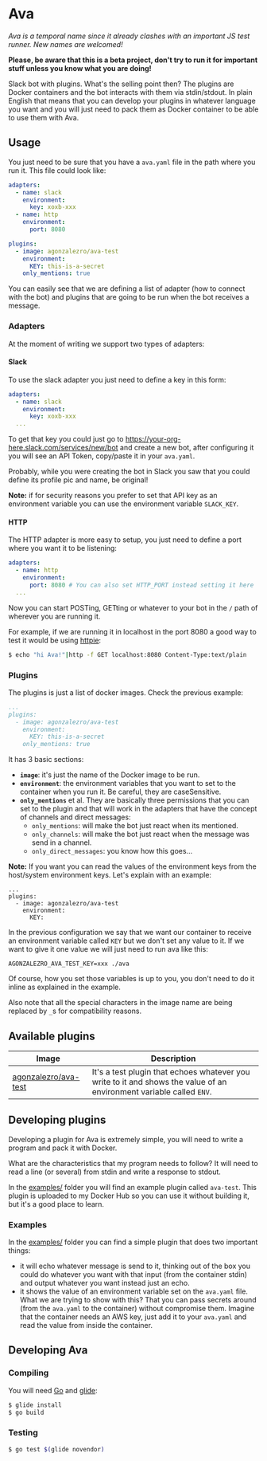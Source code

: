 Ava
===

_Ava is a temporal name since it already clashes with an important JS test runner. New names are welcomed!_

**Please, be aware that this is a beta project, don't try to run it for important stuff unless you know what you are doing!**

Slack bot with plugins. What's the selling point then? The plugins are Docker containers and the bot interacts with them via stdin/stdout. In plain English that means that you can develop your plugins in whatever language you want and you will just need to pack them as Docker container to be able to use them with Ava.

Usage
-----

You just need to be sure that you have a `ava.yaml` file in the path where you run it. This file could look like:

```yaml
adapters:
  - name: slack
    environment:
      key: xoxb-xxx
  - name: http
    environment:
      port: 8080

plugins:
  - image: agonzalezro/ava-test
    environment:
      KEY: this-is-a-secret
    only_mentions: true
```

You can easily see that we are defining a list of adapter (how to connect with the bot) and plugins that are going to be run when the bot receives a message.

### Adapters

At the moment of writing we support two types of adapters:

#### Slack

To use the slack adapter you just need to define a key in this form:

```yaml
adapters:
  - name: slack
    environment:
      key: xoxb-xxx
  ...
```

To get that key you could just go to https://your-org-here.slack.com/services/new/bot and create a new bot, after configuring it you will see an API Token, copy/paste it in your `ava.yaml`.

Probably, while you were creating the bot in Slack you saw that you could define its profile pic and name, be original!

**Note:** if for security reasons you prefer to set that API key as an environment variable you can use the environment variable `SLACK_KEY`. 

#### HTTP

The HTTP adapter is more easy to setup, you just need to define a port where you want it to be listening:

```yaml
adapters:
  - name: http
    environment:
      port: 8080 # You can also set HTTP_PORT instead setting it here
  ...
```

Now you can start POSTing, GETting or whatever to your bot in the `/` path of wherever you are running it.

For example, if we are running it in localhost in the port 8080 a good way to test it would be using [httpie](https://httpie.org/):

```bash
$ echo "hi Ava!"|http -f GET localhost:8080 Content-Type:text/plain
```

### Plugins

The plugins is just a list of docker images. Check the previous example:

```yaml
...
plugins:
  - image: agonzalezro/ava-test
    environment:
      KEY: this-is-a-secret
    only_mentions: true
```

It has 3 basic sections:

- **`image`**: it's just the name of the Docker image to be run.
- **`environment`**: the environment variables that you want to set to the container when you run it. Be careful, they are caseSensitive.
- **`only_mentions`** et al. They are basically three permissions that you can set to the plugin and that will work in the adapters that have the concept of channels and direct messages:
    - `only_mentions`: will make the bot just react when its mentioned.
    - `only_channels`: will make the bot just react when the message was send in a channel.
    - `only_direct_messages`: you know how this goes...

**Note:** If you want you can read the values of the environment keys from the host/system environment keys. Let's explain with an example:

```
...
plugins:
  - image: agonzalezro/ava-test
    environment:
      KEY:
```

In the previous configuration we say that we want our container to receive an environment variable called `KEY` but we don't set any value to it. If we want to give it one value we will just need to run ava like this:

```
AGONZALEZRO_AVA_TEST_KEY=xxx ./ava
```

Of course, how you set those variables is up to you, you don't need to do it inline as explained in the example.

Also note that all the special characters in the image name are being replaced by `_`s for compatibility reasons.

Available plugins
-----------------

| Image | Description |
| ----- | ----------- |
| [agonzalezro/ava-test](https://hub.docker.com/r/agonzalezro/ava-test/) | It's a test plugin that echoes whatever you write to it and shows the value of an environment variable called `ENV`. |


Developing plugins
------------------

Developing a plugin for Ava is extremely simple, you will need to write a program and pack it with Docker.

What are the characteristics that my program needs to follow? It will need to read a line (or several) from stdin and write a response to stdout.

In the [examples/](examples/) folder you will find an example plugin called `ava-test`. This plugin is uploaded to my Docker Hub so you can use it without building it, but it's a good place to learn.

### Examples

In the [examples/](examples/) folder you can find a simple plugin that does two important things:

- it will echo whatever message is send to it, thinking out of the box you could do whatever you want with that input (from the container stdin) and output whatever you want instead just an echo.
- it shows the value of an environment variable set on the `ava.yaml` file. What we are trying to show with this? That you can pass secrets around (from the `ava.yaml` to the container) without compromise them. Imagine that the container needs an AWS key, just add it to your `ava.yaml` and read the value from inside the container.


Developing Ava
--------------

### Compiling

You will need [Go](https://golang.org/) and [glide](https://github.com/Masterminds/glide):

```bash
$ glide install
$ go build
```

### Testing

```bash
$ go test $(glide novendor)
```
